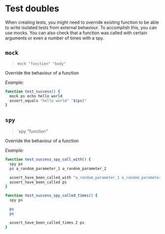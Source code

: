 # Test doubles

When creating tests, you might need to override existing function to be able to write isolated tests from external behaviour. To accomplish this, you can use mocks. You can also check that a function was called with certain arguments or even a number of times with a spy.

## `mock`
> `mock "function" "body"`

Override the behaviour of a function

*Example:*
```bash
function test_success() {
  mock ps echo hello world
  assert_equals "hello world" "$(ps)"
}
```

## `spy`
> `spy "function"

Override the behaviour of a function

*Example:*
```bash
function test_success_spy_call_with() {
  spy ps
  ps a_random_parameter_1 a_random_parameter_2

  assert_have_been_called_with "a_random_parameter_1 a_random_parameter_2" ps
  assert_have_been_called ps
}

function test_success_spy_called_times() {
  spy ps

  ps
  ps

  assert_have_been_called_times 2 ps
}
```

